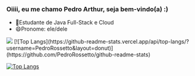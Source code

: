 ### Oiiii, eu me chamo Pedro Arthur, seja bem-vindo(a) :) 

- 😬Estudante de Java Full-Stack e Cloud
- 😄Pronome: ele/dele
  
<div display="flex" align-items: center flex-wrap: wrap>
<picture>
  <source
    srcset="https://github-readme-stats.vercel.app/api?username=PedroRossetto&show_icons=true&theme=algolia"
    media="(prefers-color-scheme: dark)"
  />
  <source
    srcset="https://github-readme-stats.vercel.app/api?username=PedroRossetto&show_icons=true"
    media="(prefers-color-scheme: light), (prefers-color-scheme: no-preference)"
  />
  <img src="https://github-readme-stats.vercel.app/api?username=PedroRossetto&show_icons=true" />
  [![Top Langs](https://github-readme-stats.vercel.app/api/top-langs/?username=PedroRossetto&layout=donut)](https://github.com/PedroRossetto/github-readme-stats)
</picture>


[![Top Langs](https://github-readme-stats.vercel.app/api/top-langs/?username=PedroRossetto&layout=donut&theme=algolia)](https://github.com/PedroRossetto/github-readme-stats)
</div>

